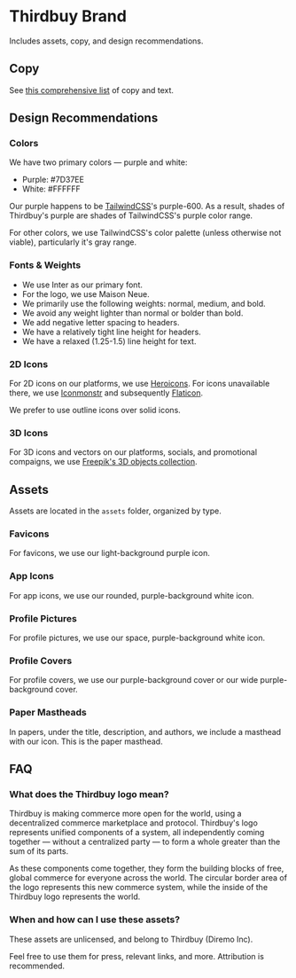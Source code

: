 # Thirdbuy Brand

Includes assets, copy, and design recommendations.

## Copy

See [this comprehensive list](COPY.md) of copy and text.

## Design Recommendations

### Colors

We have two primary colors — purple and white:

- Purple: #7D37EE
- White: #FFFFFF

Our purple happens to be [TailwindCSS](https://tailwindcss.com)'s purple-600. As a result, shades of Thirdbuy's purple are shades of TailwindCSS's purple color range.

For other colors, we use TailwindCSS's color palette (unless otherwise not viable), particularly it's gray range.

### Fonts & Weights

- We use Inter as our primary font.
- For the logo, we use Maison Neue.
- We primarily use the following weights: normal, medium, and bold.
- We avoid any weight lighter than normal or bolder than bold.
- We add negative letter spacing to headers.
- We have a relatively tight line height for headers.
- We have a relaxed (1.25-1.5) line height for text.

### 2D Icons

For 2D icons on our platforms, we use [Heroicons](https://heroicons.com/). For icons unavailable there, we use [Iconmonstr](https://iconmonstr.com/) and subsequently [Flaticon](https://flaticon.com/).

We prefer to use outline icons over solid icons.

### 3D Icons

For 3D icons and vectors on our platforms, socials, and promotional compaigns, we use [Freepik's 3D objects collection](https://www.freepik.com/collection/3d-objects/1488).

## Assets

Assets are located in the `assets` folder, organized by type.

### Favicons

For favicons, we use our light-background purple icon.

### App Icons

For app icons, we use our rounded, purple-background white icon.

### Profile Pictures

For profile pictures, we use our space, purple-background white icon.

### Profile Covers

For profile covers, we use our purple-background cover or our wide purple-background cover.

### Paper Mastheads

In papers, under the title, description, and authors, we include a masthead with our icon. This is the paper masthead.

## FAQ

### What does the Thirdbuy logo mean?

Thirdbuy is making commerce more open for the world, using a decentralized commerce marketplace and protocol. Thirdbuy's logo represents unified components of a system, all independently coming together — without a centralized party — to form a whole greater than the sum of its parts.

As these components come together, they form the building blocks of free, global commerce for everyone across the world. The circular border area of the logo represents this new commerce system, while the inside of the Thirdbuy logo represents the world.

### When and how can I use these assets?

These assets are unlicensed, and belong to Thirdbuy (Diremo Inc).

Feel free to use them for press, relevant links, and more. Attribution is recommended.
